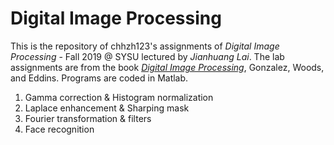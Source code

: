 # Digital Image Processing

This is the repository of chhzh123's assignments of *Digital Image Processing* - Fall 2019 @ SYSU lectured by *Jianhuang Lai*. The lab assignments are from the book [*Digital Image Processing*](http://www.imageprocessingplace.com/), Gonzalez, Woods, and Eddins. Programs are coded in Matlab.

1. Gamma correction & Histogram normalization
2. Laplace enhancement & Sharping mask
3. Fourier transformation & filters
4. Face recognition